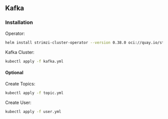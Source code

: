 ## Kafka

### Installation

Operator:
```bash
helm install strimzi-cluster-operator --version 0.38.0 oci://quay.io/strimzi-helm/strimzi-kafka-operator
```

Kafka Cluster:
```bash
kubectl apply -f kafka.yml
```
#### Optional
Create Topics:
```bash
kubectl apply -f topic.yml
```

Create User:
```bash
kubectl apply -f user.yml
```